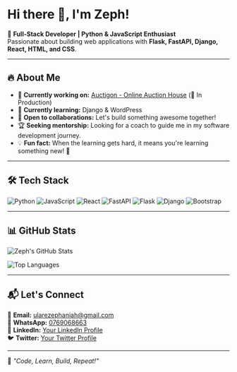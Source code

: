 # Hi there 👋, I'm Zeph!

🚀 **Full-Stack Developer | Python & JavaScript Enthusiast**  
Passionate about building web applications with **Flask, FastAPI, Django, React, HTML, and CSS**.

---

## 🔥 About Me
- 🎯 **Currently working on:** [Auctigon - Online Auction House](https://github.com/zeph254/Auctigon-online-auction) (🚧 In Production)
- 📖 **Currently learning:** Django & WordPress
- 🤝 **Open to collaborations:** Let's build something awesome together!
- 🏆 **Seeking mentorship:** Looking for a coach to guide me in my software development journey.
- 💡 **Fun fact:** When the learning gets hard, it means you're learning something new! 🚀

---

## 🛠️ Tech Stack
![Python](https://img.shields.io/badge/Python-3776AB?style=for-the-badge&logo=python&logoColor=white)
![JavaScript](https://img.shields.io/badge/JavaScript-F7DF1E?style=for-the-badge&logo=javascript&logoColor=black)
![React](https://img.shields.io/badge/React-61DAFB?style=for-the-badge&logo=react&logoColor=black)
![FastAPI](https://img.shields.io/badge/FastAPI-009688?style=for-the-badge&logo=fastapi&logoColor=white)
![Flask](https://img.shields.io/badge/Flask-000000?style=for-the-badge&logo=flask&logoColor=white)
![Django](https://img.shields.io/badge/Django-092E20?style=for-the-badge&logo=django&logoColor=white)
![Bootstrap](https://img.shields.io/badge/Bootstrap-7952B3?style=for-the-badge&logo=bootstrap&logoColor=white)

---

## 📊 GitHub Stats  
![Zeph's GitHub Stats](https://github-readme-stats.vercel.app/api?username=zeph254&show_icons=true&theme=tokyonight)

![Top Languages](https://github-readme-stats.vercel.app/api/top-langs/?username=zeph254&layout=compact&theme=tokyonight)

---

## 📬 Let's Connect  
📧 **Email:** [ularezephaniah@gmail.com](mailto:ularezephaniah@gmail.com)  
💬 **WhatsApp:** [0769068663](https://wa.me/254769068663)  
🔗 **LinkedIn:** [Your LinkedIn Profile](#)  
🐦 **Twitter:** [Your Twitter Profile](#)  

---

💙 _"Code, Learn, Build, Repeat!"_

